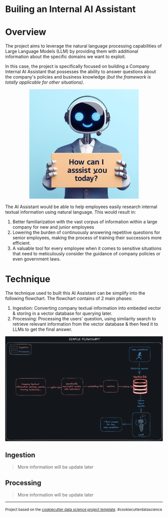 Builing an Internal AI Assistant
==============================

# Overview

The project aims to leverage the natural language processing capabilities of Large Language Models (LLM) by providing them with additional information about the specific domains we want to exploit.

In this case, the project is specifically focused on building a Company Internal AI Assistant that possesses the ability to answer questions about the company's policies and business knowledge *(but the framework is totally applicable for other situations)*.

<p align="center">
    <img width="350" src="figures/helpful-ai-assistant.jpeg" alt="Helpful AI Assistant">
</p>

The AI Assistant would be able to help employees easily research internal textual information using natural language. This would result in:

1. Better familiarization with the vast corpus of information within a large company for new and junior employees
2. Lowering the burden of continuously answering repetitive questions for senior employees, making the process of training their successors more efficient.
3. A valuable tool for every employee when it comes to sensitive situations that need to meticulously consider the guidance of company policies or even government laws.

# Technique

The technique used to built this AI Assistant can be simplify into the following flowchart. The flowchart contains of 2 main phases:

1. Ingestion: Converting company textual information into embeded vector & storing in a vector database for querying later.
2. Processing: Processing the users' question, using similarity search to retrieve relevant information from the vector database & then feed it to LLMs to get the final answer.

![Alt text](figures/overall-flow.png)

## Ingestion

> More information will be update later

## Processing

> More information will be update later

--------
<p><small>Project based on the <a target="_blank" href="https://drivendata.github.io/cookiecutter-data-science/">cookiecutter data science project template</a>. #cookiecutterdatascience</small></p>
